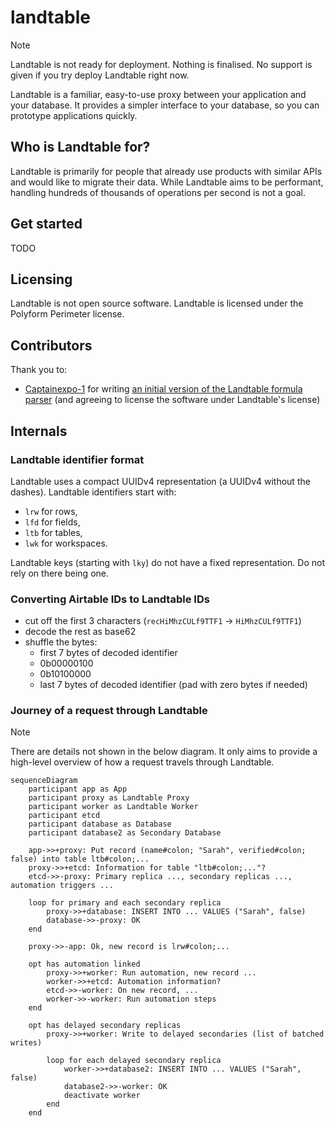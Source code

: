 # landtable

> [!NOTE]
> Landtable is not ready for deployment. Nothing is finalised.
> No support is given if you try deploy Landtable right now.

Landtable is a familiar, easy-to-use proxy between your application and your
database. It provides a simpler interface to your database, so you can prototype
applications quickly.

## Who is Landtable for?

Landtable is primarily for people that already use products with similar APIs
and would like to migrate their data. While Landtable aims to be performant,
handling hundreds of thousands of operations per second is not a goal.

## Get started

TODO

## Licensing

Landtable is not open source software. Landtable is licensed under the
Polyform Perimeter license.

## Contributors

Thank you to:
- [Captainexpo-1](https://github.com/Captainexpo-1) for writing
  [an initial version of the Landtable formula parser](https://github.com/Captainexpo-1/Formula-Parser)
  (and agreeing to license the software under Landtable's license)

## Internals

### Landtable identifier format

Landtable uses a compact UUIDv4 representation (a UUIDv4 without the dashes).
Landtable identifiers start with:
- `lrw` for rows,
- `lfd` for fields,
- `ltb` for tables,
- `lwk` for workspaces.

Landtable keys (starting with `lky`) do not have a fixed representation.
Do not rely on there being one.

### Converting Airtable IDs to Landtable IDs

- cut off the first 3 characters (`recHiMhzCULf9TTF1` -> `HiMhzCULf9TTF1`)
- decode the rest as base62
- shuffle the bytes:
  - first 7 bytes of decoded identifier
  - 0b00000100
  - 0b10100000
  - last 7 bytes of decoded identifier (pad with zero bytes if needed)

### Journey of a request through Landtable

> [!NOTE]
> There are details not shown in the below diagram.
> It only aims to provide a high-level overview of how a request travels through
> Landtable.

```mermaid
sequenceDiagram
    participant app as App
    participant proxy as Landtable Proxy
    participant worker as Landtable Worker
    participant etcd
    participant database as Database
    participant database2 as Secondary Database
    
    app->>+proxy: Put record (name#colon; "Sarah", verified#colon; false) into table ltb#colon;...
    proxy->>+etcd: Information for table "ltb#colon;..."?
    etcd->>-proxy: Primary replica ..., secondary replicas ..., automation triggers ...
    
    loop for primary and each secondary replica
        proxy->>+database: INSERT INTO ... VALUES ("Sarah", false)
        database->>-proxy: OK
    end

    proxy->>-app: Ok, new record is lrw#colon;...
    
    opt has automation linked
        proxy->>+worker: Run automation, new record ...
        worker->>+etcd: Automation information?
        etcd->>-worker: On new record, ...
        worker->>-worker: Run automation steps
    end

    opt has delayed secondary replicas
        proxy->>+worker: Write to delayed secondaries (list of batched writes)

        loop for each delayed secondary replica
            worker->>+database2: INSERT INTO ... VALUES ("Sarah", false)
            database2->>-worker: OK
            deactivate worker
        end
    end
```